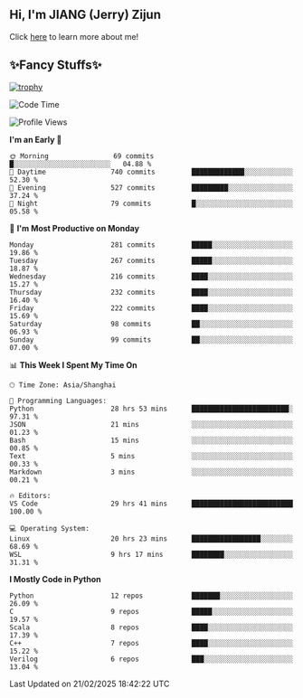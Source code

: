## Hi, I'm JIANG (Jerry) Zijun

Click [here](https://jzjerry.github.io/about/) to learn more about me!

## ✨Fancy Stuffs✨
[![trophy](https://github-profile-trophy.vercel.app/?username=jzjerry&theme=onedark)](https://github.com/ryo-ma/github-profile-trophy)
<!--START_SECTION:waka-->
![Code Time](http://img.shields.io/badge/Code%20Time-1%2C055%20hrs%2035%20mins-blue)

![Profile Views](http://img.shields.io/badge/Profile%20Views-0-blue)

**I'm an Early 🐤** 

```text
🌞 Morning                69 commits          █░░░░░░░░░░░░░░░░░░░░░░░░   04.88 % 
🌆 Daytime                740 commits         █████████████░░░░░░░░░░░░   52.30 % 
🌃 Evening                527 commits         █████████░░░░░░░░░░░░░░░░   37.24 % 
🌙 Night                  79 commits          █░░░░░░░░░░░░░░░░░░░░░░░░   05.58 % 
```
📅 **I'm Most Productive on Monday** 

```text
Monday                   281 commits         █████░░░░░░░░░░░░░░░░░░░░   19.86 % 
Tuesday                  267 commits         █████░░░░░░░░░░░░░░░░░░░░   18.87 % 
Wednesday                216 commits         ████░░░░░░░░░░░░░░░░░░░░░   15.27 % 
Thursday                 232 commits         ████░░░░░░░░░░░░░░░░░░░░░   16.40 % 
Friday                   222 commits         ████░░░░░░░░░░░░░░░░░░░░░   15.69 % 
Saturday                 98 commits          ██░░░░░░░░░░░░░░░░░░░░░░░   06.93 % 
Sunday                   99 commits          ██░░░░░░░░░░░░░░░░░░░░░░░   07.00 % 
```


📊 **This Week I Spent My Time On** 

```text
🕑︎ Time Zone: Asia/Shanghai

💬 Programming Languages: 
Python                   28 hrs 53 mins      ████████████████████████░   97.31 % 
JSON                     21 mins             ░░░░░░░░░░░░░░░░░░░░░░░░░   01.23 % 
Bash                     15 mins             ░░░░░░░░░░░░░░░░░░░░░░░░░   00.85 % 
Text                     5 mins              ░░░░░░░░░░░░░░░░░░░░░░░░░   00.33 % 
Markdown                 3 mins              ░░░░░░░░░░░░░░░░░░░░░░░░░   00.21 % 

🔥 Editors: 
VS Code                  29 hrs 41 mins      █████████████████████████   100.00 % 

💻 Operating System: 
Linux                    20 hrs 23 mins      █████████████████░░░░░░░░   68.69 % 
WSL                      9 hrs 17 mins       ████████░░░░░░░░░░░░░░░░░   31.31 % 
```

**I Mostly Code in Python** 

```text
Python                   12 repos            ███████░░░░░░░░░░░░░░░░░░   26.09 % 
C                        9 repos             █████░░░░░░░░░░░░░░░░░░░░   19.57 % 
Scala                    8 repos             ████░░░░░░░░░░░░░░░░░░░░░   17.39 % 
C++                      7 repos             ████░░░░░░░░░░░░░░░░░░░░░   15.22 % 
Verilog                  6 repos             ███░░░░░░░░░░░░░░░░░░░░░░   13.04 % 
```




 Last Updated on 21/02/2025 18:42:22 UTC
<!--END_SECTION:waka-->
